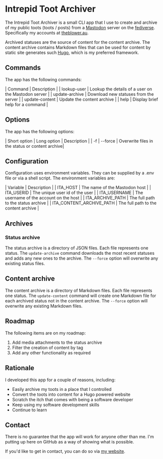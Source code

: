 # Intrepid Toot Archiver #

The Intrepid Toot Archiver is a small CLI app that I use to create and archive
of my public toots (toots / posts) from a [Mastodon][mastodon] server on the
[fediverse][fedi]. Specifically my accounts at [theblower.au][theblower].

Archived statuses are the source of content for the content archive. The content
archive contains Markdown files that can be used for content by static site
generates such [Hugo][hugo], which is my preferred framework.

## Commands ##

The app has the following commands:

| Command        | Description |
| lookup-user    | Lookup the details of a user on the Mastodon server |
| update-archive | Download new statuses from the server |
| update-content | Update the content archive |
| help           | Display brief help for a command |

## Options ##

The app has the following options:

| Short option | Long option | Description |
| -f           | --force     | Overwrite files in the status or content archive|

## Configuration ##

Configuration uses environment variables. They can be supplied by a .env file
or via a shell script. The environment variables are:

| Variable   | Description |
| ITA_HOST   | The name of the Mastodon host |
| ITA_USERID | The unique user id of the user |
| ITA_USERNAME | The username of the account on the host |
| ITA_ARCHIVE_PATH | The full path to the status archive |
| ITA_CONTENT_ARCHIVE_PATH | The full path to the content archive |

## Archives ##

### Status archive ##

The status archive is a directory of JSON files. Each file represents one status.
The `update-archive` command downloads the most recent statuses and adds any new
ones to the archive. The `--force` option will overwrite any existing status files.

## Content archive ##

The content archive is a directory of Markdown files. Each file represents one status.
The `update-content` command will create one Markdown file for each archived status
not in the content archive. The `--force` option will overwrite any existing
Markdown files.

## Roadmap ##

The following items are on my roadmap:

1. Add media attachments to the status archive
2. Filter the creation of content by tag
3. Add any other functionality as required

## Rationale ##

I developed this app for a couple of reasons, including:

- Easily archive my toots in a place that I controlled
- Convert the toots into content for a Hugo powered website
- Scratch the itch that comes with being a software developer
- Keep using my software development skills
- Continue to learn

## Contact ##

There is no guarantee that the app will work for anyone other than me. I'm
putting up here on GitHub as a way of showing what is possible.

If you'd like to get in contact, you can do so via [my website][txp].

[fedi]: https://en.wikipedia.org/wiki/Fediverse
[hugo]: https://gohugo.io
[mastodon]: https://en.wikipedia.org/wiki/Mastodon_(social_network)
[theblower]: https://theblower.au/
[txp]: https://techxplorer.com
